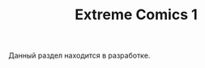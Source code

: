 ﻿---
layout: post-ea

title: Extreme Comics 1
meta: Extreme Comics 1
order: 1

category: comics

lang: kr
ref: first_comics
---

Данный раздел находится в разработке.

